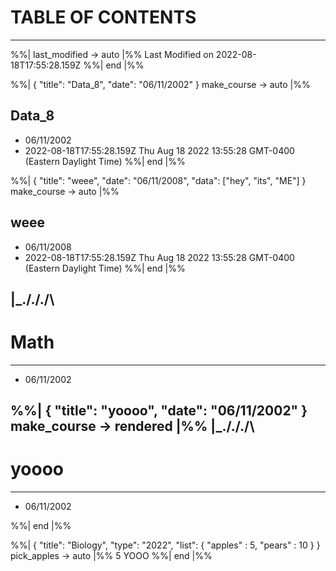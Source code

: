 # TABLE OF CONTENTS
---
%%| last_modified -> auto |%%
Last Modified on 2022-08-18T17:55:28.159Z
%%| end |%%

%%| 
{ "title": "Data_8", "date": "06/11/2002" }
make_course -> auto |%%
## Data_8
- 06/11/2002
- 2022-08-18T17:55:28.159Z
Thu Aug 18 2022 13:55:28 GMT-0400 (Eastern Daylight Time)
%%| end |%%

%%| 
{ "title": "weee", "date": "06/11/2008", "data": ["hey", "its", "ME"] }
make_course -> auto |%%
## weee
- 06/11/2008
- 2022-08-18T17:55:28.159Z
Thu Aug 18 2022 13:55:28 GMT-0400 (Eastern Daylight Time)
%%| end |%%

|_./\.\/./\
---
# Math
---
- 06/11/2002


%%| 
{ "title": "yoooo", "date": "06/11/2002" }
make_course -> rendered |%%
|_./\.\/./\
---
# yoooo
---
- 06/11/2002



%%| end |%%

%%| 
{ 
    "title": "Biology",
    "type": "2022",
    "list": {
        "apples" : 5,
        "pears" : 10
    }
}
pick_apples -> auto |%%
5
YOOO
%%| end |%%
